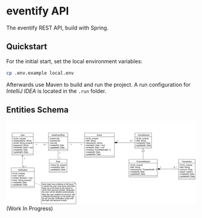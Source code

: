 # eventify API

The eventify REST API, build with Spring.

## Quickstart

For the initial start, set the local environment variables:

```sh
cp .env.example local.env
```

Afterwards use Maven to build and run the project. A run configuration for _IntelliJ IDEA_ is located in the `.run`
folder.

## Entities Schema

![Data Layer](../.github/data_layer.svg)
(Work In Progress)
